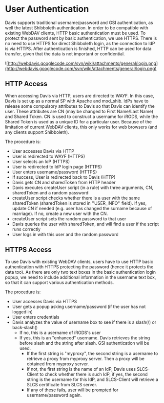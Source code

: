 # User Authentication #

Davis supports traditional username/password and GSI authentication, as well the latest Shibboleth authentication. In order to be compatible with existing WebDAV clients, HTTP basic authentication must be used. To protect the password sent by basic authentication, we use HTTPS. There is no need to use HTTPS for direct Shibboleth login, as the connection to IdP is via HTTPS. After authentication is finished, HTTP can be used for data transfer, given that the data is not important or confidential.

![http://webdavis.googlecode.com/svn/wiki/attachments/general/login.png](http://webdavis.googlecode.com/svn/wiki/attachments/general/login.png)

## HTTP Access ##

When accessing Davis via HTTP, users are directed to WAYF. In this case, Davis is set up as a normal SP with Apache and mod\_shib. IdPs have to release some compulsory attributes to Davis so that Davis can identify the user. These attributes are CN (may be changed to First Name/Last Name) and Shared Token. CN is used to construct a username for iRODS, while the Shared Token is used as a unique ID for a particular user. Because of the limitation of current WebDAV clients, this only works for web browsers (and any clients support Shibboleth).

The procedure is:
  * User accesses Davis via HTTP
  * User is redirected to WAYF (HTTPS)
  * User selects an IdP (HTTPS)
  * User is redirected to IdP login page (HTTPS)
  * User enters username/password (HTTPS)
  * If success, User is redirected back to Davis (HTTP)
  * Davis gets CN and sharedToken from HTTP header
  * Davis executes createUser script (in a rule) with three arguments, CN, sharedToken and a random password
  * createUser script checks whether there is a user with the same sharedToken (sharedToken is stored in ''USER\_INFO'' field). If yes, update CN if needed (e.g. user has changed the surname because of marriage). If no, create a new user with the CN.
  * createUser script sets the random password to that user
  * Davis queries the user with sharedToken, and will find a user if the script runs correctly
  * User logs in with this user and the random password

## HTTPS Access ##
To use Davis with existing WebDAV clients, users have to use HTTP basic authentication with HTTPS protecting the password (hence it protects the data too). As there are only two text boxes in the basic authentication login popup, we need to include additional information in the username text box, so that it can support various authentication methods.

The procedure is:
  * User accesses Davis via HTTPS
  * User gets a popup asking username/password (if the user has not logged in)
  * User enters credentials
  * Davis analyzes the value of username box to see if there is a slash(/) or back-slash(\)
    * If no, this is a username of iRODS's user
    * If yes, this is an "enhanced" username. Davis retrieves the string before slash and the string after slash. GSI authentication will be used.
      * If the first string is "myproxy", the second string is a username to retrieve a proxy from myproxy server. Then a proxy will be obtained from myproxy server.
      * If not, the first string is the name of an IdP, Davis uses SLCS-Client to check whether there is such IdP, if yes, the second string is the username for this IdP, and SLCS-Client will retrieve a SLCS certificate from SLCS server.
      * If any of these fails, user will be prompted for username/password again.